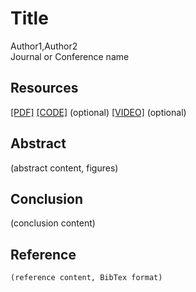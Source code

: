# Title
Author1,Author2  
Journal or Conference name
## Resources
[[PDF]](link)
[[CODE]](link) (optional)
[[VIDEO]](link) (optional)
## Abstract
(abstract content, figures)
## Conclusion
(conclusion content)
## Reference
    (reference content, BibTex format)

